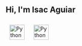 <h2>Hi, I'm Isac Aguiar</h2>


<p align="left">
 <a href="https://www.linkedin.com/in/isac-aguiar-0889178" target="_blank" rel="noopener noreferrer"> <img src="https://cdn.jsdelivr.net/npm/simple-icons@v3/icons/linkedin.svg" alt="Python" height="40" style="vertical-align:top; margin:10px; "></a>
 <a href="mailto:isacaguair@gmail.com"> <img src="https://cdn.jsdelivr.net/npm/simple-icons@v3/icons/gmail.svg" alt="Python" height="40" style="vertical-align:top; margin:10px"></a>
</p>
<br>


<!--
![GitHub stats](https://github-readme-stats.vercel.app/api?username=isacaguiar&show_icons=true&theme=tokyonight)

https://github-readme-stats.vercel.app/api?username=isacaguiar&theme=dark&show_icons=true
-->
<!--
**isacaguiar/isacaguiar** is a ✨ _special_ ✨ repository because its `README.md` (this file) appears on your GitHub profile.

Here are some ideas to get you started:
 👋
- 🔭 I’m currently working on ...
- 🌱 I’m currently learning ...
- 👯 I’m looking to collaborate on ...
- 🤔 I’m looking for help with ...
- 💬 Ask me about ...
- 📫 How to reach me: ...
- 😄 Pronouns: ...
- ⚡ Fun fact: ...
-->
